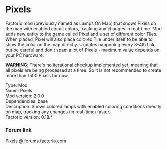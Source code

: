 # Pixels
Factorio mod (previously named as Lamps On Map) that shows Pixels on the map with enabled circuit colors, tracking any changes in real-time. Mod adds new entity to the game called Pixel and a set of different color Tiles. When placed, Pixel will also place colored Tile under itself to be able to show the color on the map directly. Updates happening every 3-4th tick, but be careful and don't spam a lot of Pixels - maximum value depends on your PC hardware.


**WARNING**: There's no iterational checkup implemented yet, meaning that all pixels are being processed at a time. So it is not recommended to create more than 1500 Pixels for now.

Type: Mod</br>
Name: Pixels</br>
Mod version: 2.0.0</br>
Dependencies: base </br>
Description: Shows colored lamps with enabled coloring conditions directly on map, tracking any changes (in real-time) faster.</br>
Factorio version: 0.18.*

### Forum link
[Pixels @ forums.factorio.com](https://forums.factorio.com/#)

